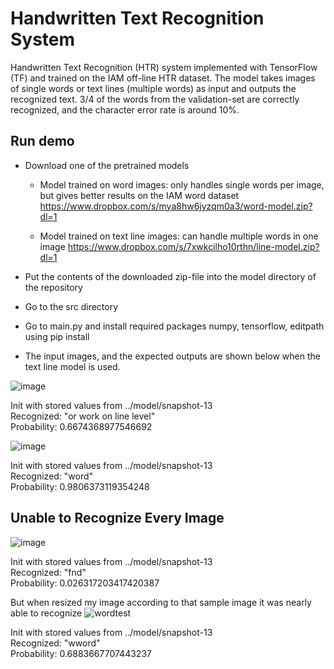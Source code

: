 # Handwritten Text Recognition System
Handwritten Text Recognition (HTR) system implemented with TensorFlow (TF) and trained on the IAM off-line HTR dataset. The model takes images of single words or text lines (multiple words) as input and outputs the recognized text. 3/4 of the words from the validation-set are correctly recognized, and the character error rate is around 10%.

## Run demo
+ Download one of the pretrained models
    + Model trained on word images: only handles single words per image, but gives better results on the IAM word dataset
      https://www.dropbox.com/s/mya8hw6jyzqm0a3/word-model.zip?dl=1
      
    + Model trained on text line images: can handle multiple words in one image
      https://www.dropbox.com/s/7xwkcilho10rthn/line-model.zip?dl=1
      
+ Put the contents of the downloaded zip-file into the model directory of the repository
+ Go to the src directory 
+ Go to main.py and install required packages numpy, tensorflow, editpath using pip install
+ The input images, and the expected outputs are shown below when the text line model is used.

![image](https://user-images.githubusercontent.com/109460490/224541233-70854301-21b6-4890-ac05-2e0254b61cba.png)

Init with stored values from ../model/snapshot-13  <br>
Recognized: "or work on line level"  <br>
Probability: 0.6674368977546692  <br>

![image](https://user-images.githubusercontent.com/109460490/224541221-5febe748-4b36-4d29-9d31-cc81e865c387.png)

Init with stored values from ../model/snapshot-13  <br>
Recognized: "word"  <br>
Probability: 0.9806373119354248  <br>

## Unable to Recognize Every Image

![image](https://user-images.githubusercontent.com/109460490/224543868-a39a063a-316e-4da9-950f-c1e4a7a29462.png)

Init with stored values from ../model/snapshot-13 <br>
Recognized: "fnd"  <br>
Probability: 0.026317203417420387  <br>

But when resized my image according to that sample image it was nearly able to recognize
![wordtest](https://user-images.githubusercontent.com/109460490/224548457-fa9dddf7-a555-4642-bbc8-9d1fd2ed6241.jpg)

Init with stored values from ../model/snapshot-13 <br>
Recognized: "wword"  <br>
Probability: 0.6883667707443237  <br>

